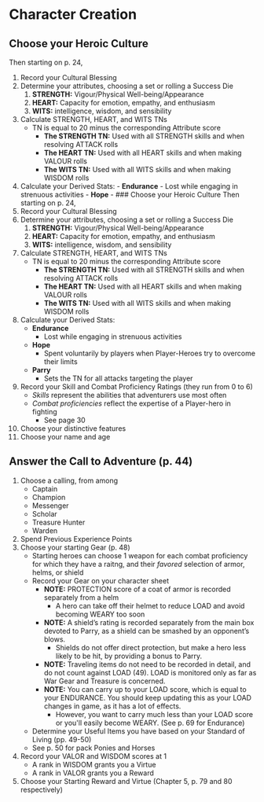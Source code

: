 # Character Creation

## Choose your Heroic Culture
Then starting on p. 24,
1. Record your Cultural Blessing
2. Determine your attributes, choosing a set or rolling a Success Die
	1. **STRENGTH:** Vigour/Physical Well-being/Appearance
	2. **HEART:** Capacity for emotion, empathy, and enthusiasm
	3. **WITS:** intelligence, wisdom, and sensibility
3. Calculate STRENGTH, HEART, and WITS TNs
	- TN is equal to 20 minus the corresponding Attribute score
		- **The STRENGTH TN:** Used with all STRENGTH skills and when resolving ATTACK rolls
		- **The HEART TN:** Used with all HEART skills and when making VALOUR rolls
		- **The WITS TN:** Used with all WITS skills and when making WISDOM rolls 
4. Calculate your Derived Stats:
		- **Endurance**
			- Lost while engaging in strenuous activities
		- **Hope**
			- ### Choose your Heroic Culture
Then starting on p. 24,
1. Record your Cultural Blessing
2. Determine your attributes, choosing a set or rolling a Success Die
	1. **STRENGTH:** Vigour/Physical Well-being/Appearance
	2. **HEART:** Capacity for emotion, empathy, and enthusiasm
	3. **WITS:** intelligence, wisdom, and sensibility
3. Calculate STRENGTH, HEART, and WITS TNs
	- TN is equal to 20 minus the corresponding Attribute score
		- **The STRENGTH TN:** Used with all STRENGTH skills and when resolving ATTACK rolls
		- **The HEART TN:** Used with all HEART skills and when making VALOUR rolls
		- **The WITS TN:** Used with all WITS skills and when making WISDOM rolls 
4. Calculate your Derived Stats:
	- **Endurance**
		- Lost while engaging in strenuous activities
	- **Hope**
		- Spent voluntarily by players when Player-Heroes try to overcome their limits
	- **Parry**
		- Sets the TN for all attacks targeting the player
5. Record your Skill and Combat Proficiency Ratings (they run from 0 to 6)
	- *Skills* represent the abilities that adventurers use most often
	- *Combat proficiencies* reflect the expertise of a Player-hero in fighting
		- See page 30
6. Choose your distinctive features
7. Choose your name and age

## Answer the Call to Adventure (p. 44)
1. Choose a calling, from among 
	- Captain
	- Champion
	- Messenger
	- Scholar
	- Treasure Hunter
	- Warden
2. Spend Previous Experience Points
3. Choose your starting Gear (p. 48)
	-  Starting heroes can choose 1 weapon for each combat proficiency for which they have a raitng, and their *favored* selection of armor, helms, or shield
	- Record your Gear on your character sheet
		- **NOTE:** PROTECTION score of a coat of armor is recorded separately from a helm
			- A hero can take off their helmet to reduce LOAD and avoid becoming WEARY too soon
		-  **NOTE:** A shield’s rating is recorded separately from the main box devoted to Parry, as a shield can be smashed by an opponent’s blows.
			- Shields do not offer direct protection, but make a hero less likely to be hit, by providing a bonus to Parry.
		- **NOTE:** Traveling items do not need to be recorded in detail, and do not count against LOAD (49). LOAD is monitored only as far as War Gear and Treasure is concerned.
		- **NOTE:** You can carry up to your LOAD score, which is equal to your ENDURANCE. You should keep updating this as your LOAD changes in game, as it has a lot of effects.
			- However, you want to carry much less than your LOAD score or you'll easily become WEARY. (See p. 69 for Endurance)
	- Determine your Useful Items you have based on your Standard of Living (pp. 49-50)
	- See p. 50 for pack Ponies and Horses
4. Record your VALOR and WISDOM scores at 1
	- A rank in WISDOM grants you a Virtue
	- A rank in VALOR grants you a Reward
5. Choose your Starting Reward and Virtue (Chapter 5, p. 79 and 80 respectively)